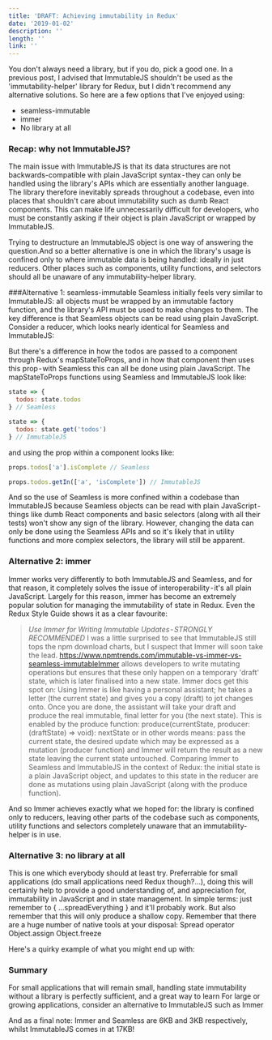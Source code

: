 ```yaml
---
title: 'DRAFT: Achieving immutability in Redux'
date: '2019-01-02'
description: ''
length: ''
link: ''
---
```


You don't always need a library, but if you do, pick a good one.
In a previous post, I advised that ImmutableJS shouldn't be used as the 'immutability-helper' library for Redux, but I didn't recommend any alternative solutions. So here are a few options that I've enjoyed using:

- seamless-immutable
- immer
- No library at all

### Recap: why not ImmutableJS?

The main issue with ImmutableJS is that its data structures are not backwards-compatible with plain JavaScript syntax - they can only be handled using the library's APIs which are essentially another language. The library therefore inevitably spreads throughout a codebase, even into places that shouldn't care about immutability such as dumb React components. This can make life unnecessarily difficult for developers, who must be constantly asking if their object is plain JavaScript or wrapped by ImmutableJS.

Trying to destructure an ImmutableJS object is one way of answering the question.And so a better alternative is one in which the library's usage is confined only to where immutable data is being handled: ideally in just reducers. Other places such as components, utility functions, and selectors should all be unaware of any immutability-helper library.

###Alternative 1: seamless-immutable
Seamless initially feels very similar to ImmutableJS: all objects must be wrapped by an immutable factory function, and the library's API must be used to make changes to them. The key difference is that Seamless objects can be read using plain JavaScript.
Consider a reducer, which looks nearly identical for Seamless and ImmutableJS:

But there's a difference in how the todos are passed to a component through Redux's mapStateToProps, and in how that component then uses this prop - with Seamless this can all be done using plain JavaScript.
The mapStateToProps functions using Seamless and ImmutableJS look like:

```js
state => {
  todos: state.todos
} // Seamless
```

```js
state => {
  todos: state.get('todos')
} // ImmutableJS
```

and using the prop within a component looks like:

```js
props.todos['a'].isComplete // Seamless
```

```js
props.todos.getIn(['a', 'isComplete']) // ImmutableJS
```

And so the use of Seamless is more confined within a codebase than ImmutableJS because Seamless objects can be read with plain JavaScript - things like dumb React components and basic selectors (along with all their tests) won't show any sign of the library. However, changing the data can only be done using the Seamless APIs and so it's likely that in utility functions and more complex selectors, the library will still be apparent.

### Alternative 2: immer

Immer works very differently to both ImmutableJS and Seamless, and for that reason, it completely solves the issue of interoperability - it's all plain JavaScript.
Largely for this reason, immer has become an extremely popular solution for managing the immutability of state in Redux. Even the Redux Style Guide shows it as a clear favourite:

> _Use Immer for Writing Immutable Updates - STRONGLY RECOMMENDED_
> I was a little surprised to see that ImmutableJS still tops the npm download charts, but I suspect that Immer will soon take the lead.
> https://www.npmtrends.com/immutable-vs-immer-vs-seamless-immutableImmer allows developers to write mutating operations but ensures that these only happen on a temporary 'draft' state, which is later finalised into a new state. Immer docs get this spot on:
> Using Immer is like having a personal assistant; he takes a letter (the current state) and gives you a copy (draft) to jot changes onto. Once you are done, the assistant will take your draft and produce the real immutable, final letter for you (the next state).
> This is enabled by the produce function:
> produce(currentState, producer: (draftState) => void): nextState
> or in other words means: pass the current state, the desired update which may be expressed as a mutation (producer function) and Immer will return the result as a new state leaving the current state untouched.
> Comparing Immer to Seamless and ImmutableJS in the context of Redux: the initial state is a plain JavaScript object, and updates to this state in the reducer are done as mutations using plain JavaScript (along with the produce function).

And so Immer achieves exactly what we hoped for: the library is confined only to reducers, leaving other parts of the codebase such as components, utility functions and selectors completely unaware that an immutability-helper is in use.

### Alternative 3: no library at all

This is one which everybody should at least try. Preferrable for small applications (do small applications need Redux though?…), doing this will certainly help to provide a good understanding of, and appreciation for, immutability in JavaScript and in state management.
In simple terms: just remember to { ...spreadEverything } and it'll probably work. But also remember that this will only produce a shallow copy.
Remember that there are a huge number of native tools at your disposal:
Spread operator
Object.assign
Object.freeze

Here's a quirky example of what you might end up with:

### Summary

For small applications that will remain small, handling state immutability without a library is perfectly sufficient, and a great way to learn
For large or growing applications, consider an alternative to ImmutableJS such as Immer

And as a final note: Immer and Seamless are 6KB and 3KB respectively, whilst ImmutableJS comes in at 17KB!
